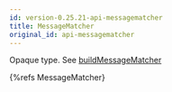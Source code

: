 ```yaml
---
id: version-0.25.21-api-messagematcher
title: MessageMatcher
original_id: api-messagematcher
---
```


Opaque type. See [buildMessageMatcher](api-buildmessagematcher.html)

{%refs MessageMatcher}
